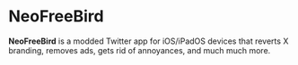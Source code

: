 # NeoFreeBird

**NeoFreeBird** is a modded Twitter app for iOS/iPadOS devices that reverts X branding, removes ads, gets rid of annoyances, and much much more.

